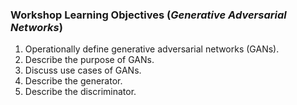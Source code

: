 ### Workshop Learning Objectives (*Generative Adversarial Networks*)

1. Operationally define generative adversarial networks (GANs).
2. Describe the purpose of GANs.
3. Discuss use cases of GANs.
4. Describe the generator.
5. Describe the discriminator.